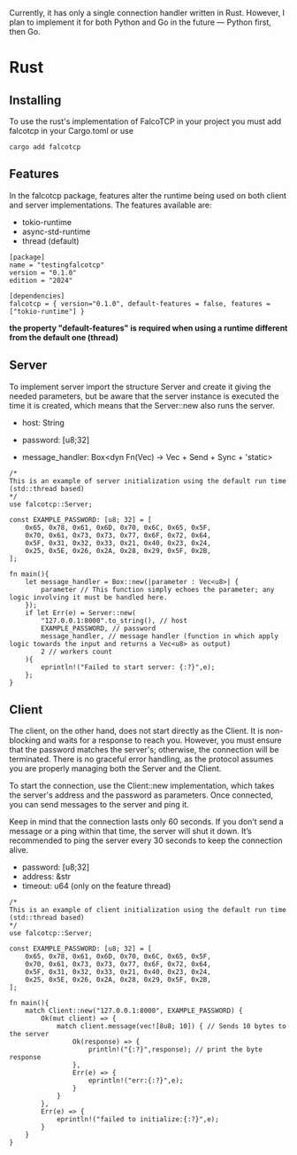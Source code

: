 Currently, it has only a single connection handler written in Rust. However, I plan to implement it for both Python and Go in the future — Python first, then Go.


# Rust

## Installing
To use the rust's implementation of FalcoTCP in your project you must add falcotcp in your Cargo.toml or use

```cargo add falcotcp```
## Features
In the falcotcp package, features alter the runtime being used on both client and server implementations. The features available are:

- tokio-runtime
- async-std-runtime
- thread (default)

```
[package]
name = "testingfalcotcp"
version = "0.1.0"
edition = "2024"
```
```
[dependencies]
falcotcp = { version="0.1.0", default-features = false, features = ["tokio-runtime"] }
```
**the property "default-features" is required when using a runtime different from the default one (thread)**
## Server
To implement server import the structure Server and create it giving the needed parameters, but be aware that the server instance is executed the time it is created, which means that the Server::new also runs the server.

- host: String

- password: [u8;32]

- message_handler: Box<dyn Fn(Vec<u8>) -> Vec<u8> + Send + Sync + 'static>
```
/*
This is an example of server initialization using the default run time (std::thread based)
*/
use falcotcp::Server;

const EXAMPLE_PASSWORD: [u8; 32] = [
    0x65, 0x78, 0x61, 0x6D, 0x70, 0x6C, 0x65, 0x5F,
    0x70, 0x61, 0x73, 0x73, 0x77, 0x6F, 0x72, 0x64,
    0x5F, 0x31, 0x32, 0x33, 0x21, 0x40, 0x23, 0x24,
    0x25, 0x5E, 0x26, 0x2A, 0x28, 0x29, 0x5F, 0x2B,
];

fn main(){
    let message_handler = Box::new(|parameter : Vec<u8>| {
        parameter // This function simply echoes the parameter; any logic involving it must be handled here.
    });
    if let Err(e) = Server::new(
        "127.0.0.1:8000".to_string(), // host 
        EXAMPLE_PASSWORD, // password
        message_handler, // message handler (function in which apply logic towards the input and returns a Vec<u8> as output)
        2 // workers count
    ){
        eprintln!("Failed to start server: {:?}",e);
    };
}
```
## Client
The client, on the other hand, does not start directly as the Client. It is non-blocking and waits for a response to reach you. However, you must ensure that the password matches the server's; otherwise, the connection will be terminated. There is no graceful error handling, as the protocol assumes you are properly managing both the Server and the Client.

To start the connection, use the Client::new implementation, which takes the server's address and the password as parameters. Once connected, you can send messages to the server and ping it.

Keep in mind that the connection lasts only 60 seconds. If you don’t send a message or a ping within that time, the server will shut it down. It’s recommended to ping the server every 30 seconds to keep the connection alive.

- password: [u8;32]
- address: &str
- timeout: u64 (only on the feature thread)


```
/*
This is an example of client initialization using the default run time (std::thread based)
*/
use falcotcp::Server;

const EXAMPLE_PASSWORD: [u8; 32] = [
    0x65, 0x78, 0x61, 0x6D, 0x70, 0x6C, 0x65, 0x5F,
    0x70, 0x61, 0x73, 0x73, 0x77, 0x6F, 0x72, 0x64,
    0x5F, 0x31, 0x32, 0x33, 0x21, 0x40, 0x23, 0x24,
    0x25, 0x5E, 0x26, 0x2A, 0x28, 0x29, 0x5F, 0x2B,
];

fn main(){
    match Client::new("127.0.0.1:8000", EXAMPLE_PASSWORD) {
        Ok(mut client) => {
            match client.message(vec![8u8; 10]) { // Sends 10 bytes to the server
                Ok(response) => {
                    println!("{:?}",response); // print the byte response
                },
                Err(e) => {
                    eprintln!("err:{:?}",e);
                }
            }
        },
        Err(e) => {
            eprintln!("failed to initialize:{:?}",e);
        }
    }
}
```
